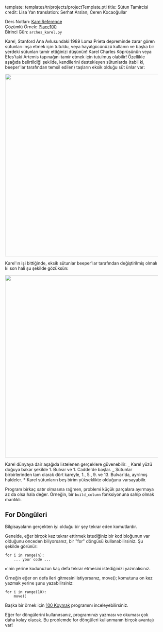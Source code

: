 template: templates/tr/projects/projectTemplate.ptl
title: Sütun Tamircisi
credit: Lisa Yan
translation: Serhat Arslan, Ceren Kocaoğullar

Ders Notları: [KarelReference](https://compedu.stanford.edu/karel-reader/docs/python/en/reference.html)<br/>
Çözümlü Örnek: [Place100]({{pathToRoot}}tr/projects/place100)<br/>
Birinci Gün: `arches_karel.py`

Karel, Stanford Ana Avlusundaki 1989 Loma Prieta depreminde zarar gören sütunları inşa etmek için tutuldu, veya hayalgücünüzü kullanın ve başka bir yerdeki sütunları tamir ettiğinizi düşünün! Karel Charles Köprüsünün veya Efes'taki Artemis tapınağını tamir etmek için tutulmuş olabilir! Özellikle aşağıda belirtildiği şekilde, kendilerini destekleyen sütunlarda (tabii ki, beeper'lar tarafından temsil edilen) taşların eksik olduğu süt	ünlar var:

<p>
	<center>
		<img style="width:600px" src="{{pathToRoot}}img/projects/efes/efesBroken.png">
	</center>
</p>

Karel'ın işi bittiğinde, eksik sütunlar beeper'lar tarafından değiştirilmiş olmalı ki son hali şu şekilde gözüksün:

<p>
<center>
<img style="width:600px" src="{{pathToRoot}}img/projects/efes/efesRepaired.png">
</center>
</p>

Karel dünyaya dair aşağıda listelenen gerçeklere güvenebilir:
_ Karel yüzü doğuya bakar şekilde 1. Bulvar ve 1. Cadde'de başlar.
_ Sütunlar birbirlerinden tam olarak dört kareyle, 1., 5., 9. ve 13. Bulvar'da, ayrılmış haldeler. \* Karel sütunların beş birim yükseklikte olduğunu varsayabilir.

Program birkaç satır olmasına rağmen, problemi küçük parçalara ayırmaya az da olsa hala değer. Örneğin, bir `build_column` fonksiyonuna sahip olmak mantıklı.

## For Döngüleri

Bilgisayaların gerçekten iyi olduğu bir şey tekrar eden komutlardır.

Genelde, eğer birçok kez tekrar ettirmek istediğiniz bir kod bloğunun var olduğunu önceden biliyorsanız, bir "for" döngüsü kullanabilirsiniz. Şu şekilde görünür:

```
for i in range(n):
	... your code ...

```

`n`'nin yerine kodunuzun kaç defa tekrar etmesini istediğinizi yazmalısınız.

Örneğin eğer on defa ileri gitmesini istiyorsanız, move(); komutunu on kez yazmak yerine şunu yazabilirsiniz:

```
for i in range(10):
    move()
```

Başka bir örnek için [100 Koymak]({{pathToRoot}}tr/projects/place100/) programını inceleyebilirsiniz.

Eğer for döngülerini kullanırsanız, programınızı yazması ve okuması çok daha kolay olacak. Bu problemde for döngüleri kullanmanın birçok avantajı var!
